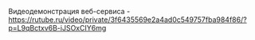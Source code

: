 Видеодемонстрация веб-сервиса - https://rutube.ru/video/private/3f6435569e2a4ad0c549757fba984f86/?p=L9qBctxv6B-iJSOxCIY6mg
